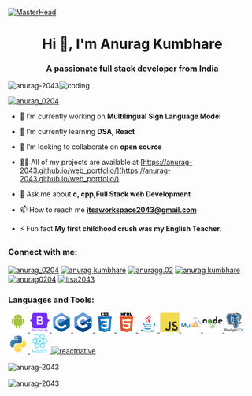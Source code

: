 [![MasterHead](https://mir-s3-cdn-cf.behance.net/project_modules/1400/6c0f9b95746151.5e9ecde69599e.gif)](https://admirable-platypus-1c2899.netlify.app)
<h1 align="center">Hi 👋, I'm Anurag Kumbhare</h1>
<h3 align="center">A passionate full stack developer from India</h3>
<img align="right" alt="coding" width="400" src="https://media.tenor.com/YNqsJbmb_yMAAAAd/coding.gif"

<p align="left"> <img src="https://komarev.com/ghpvc/?username=anurag-2043&label=Profile%20views&color=0e75b6&style=flat" alt="anurag-2043" /> </p>

<p align="left"> <a href="https://twitter.com/anurag_0204" target="blank"><img src="https://img.shields.io/twitter/follow/anurag_0204?logo=twitter&style=for-the-badge" alt="anurag_0204" /></a> </p>

- 🔭 I’m currently working on **Multilingual Sign Language Model**

- 🌱 I’m currently learning **DSA, React**

- 👯 I’m looking to collaborate on **open source**

- 👨‍💻 All of my projects are available at [https://anurag-2043.github.io/web_portfolio/](https://anurag-2043.github.io/web_portfolio/)

- 💬 Ask me about **c, cpp,Full Stack web Development**

- 📫 How to reach me **itsaworkspace2043@gmail.com**

- ⚡ Fun fact **My first childhood crush was my English Teacher.**

<h3 align="left">Connect with me:</h3>
<p align="left">
<a href="https://twitter.com/0204Anurag" target="blank"><img align="center" src="https://raw.githubusercontent.com/rahuldkjain/github-profile-readme-generator/master/src/images/icons/Social/twitter.svg" alt="anurag_0204" height="30" width="40" /></a>
<a href="https://www.linkedin.com/in/anurag-kumbhare-8b7715204/" target="blank"><img align="center" src="https://raw.githubusercontent.com/rahuldkjain/github-profile-readme-generator/master/src/images/icons/Social/linked-in-alt.svg" alt="anurag kumbhare" height="30" width="40" /></a>
<a href="https://instagram.com/anuragg.02" target="blank"><img align="center" src="https://raw.githubusercontent.com/rahuldkjain/github-profile-readme-generator/master/src/images/icons/Social/instagram.svg" alt="anuragg.02" height="30" width="40" /></a>
<a href="https://www.youtube.com/channel/UCK8KlpD-0SSY2Nso0JsGRuQ" target="blank"><img align="center" src="https://raw.githubusercontent.com/rahuldkjain/github-profile-readme-generator/master/src/images/icons/Social/youtube.svg" alt="anurag kumbhare" height="30" width="40" /></a>
<a href="https://www.codechef.com/users/anurag0204" target="blank"><img align="center" src="https://cdn.jsdelivr.net/npm/simple-icons@3.1.0/icons/codechef.svg" alt="anurag0204" height="30" width="40" /></a>
<a href="https://www.hackerrank.com/itsa2043" target="blank"><img align="center" src="https://raw.githubusercontent.com/rahuldkjain/github-profile-readme-generator/master/src/images/icons/Social/hackerrank.svg" alt="itsa2043" height="30" width="40" /></a>
</p>

<h3 align="left">Languages and Tools:</h3>
<p align="left"> <a href="https://developer.android.com" target="_blank" rel="noreferrer"> <img src="https://raw.githubusercontent.com/devicons/devicon/master/icons/android/android-original-wordmark.svg" alt="android" width="40" height="40"/> </a> <a href="https://getbootstrap.com" target="_blank" rel="noreferrer"> <img src="https://raw.githubusercontent.com/devicons/devicon/master/icons/bootstrap/bootstrap-plain-wordmark.svg" alt="bootstrap" width="40" height="40"/> </a> <a href="https://www.cprogramming.com/" target="_blank" rel="noreferrer"> <img src="https://raw.githubusercontent.com/devicons/devicon/master/icons/c/c-original.svg" alt="c" width="40" height="40"/> </a> <a href="https://www.w3schools.com/cpp/" target="_blank" rel="noreferrer"> <img src="https://raw.githubusercontent.com/devicons/devicon/master/icons/cplusplus/cplusplus-original.svg" alt="cplusplus" width="40" height="40"/> </a> <a href="https://www.w3schools.com/css/" target="_blank" rel="noreferrer"> <img src="https://raw.githubusercontent.com/devicons/devicon/master/icons/css3/css3-original-wordmark.svg" alt="css3" width="40" height="40"/> </a> <a href="https://www.w3.org/html/" target="_blank" rel="noreferrer"> <img src="https://raw.githubusercontent.com/devicons/devicon/master/icons/html5/html5-original-wordmark.svg" alt="html5" width="40" height="40"/> </a> <a href="https://www.java.com" target="_blank" rel="noreferrer"> <img src="https://raw.githubusercontent.com/devicons/devicon/master/icons/java/java-original.svg" alt="java" width="40" height="40"/> </a> <a href="https://developer.mozilla.org/en-US/docs/Web/JavaScript" target="_blank" rel="noreferrer"> <img src="https://raw.githubusercontent.com/devicons/devicon/master/icons/javascript/javascript-original.svg" alt="javascript" width="40" height="40"/> </a> <a href="https://www.mysql.com/" target="_blank" rel="noreferrer"> <img src="https://raw.githubusercontent.com/devicons/devicon/master/icons/mysql/mysql-original-wordmark.svg" alt="mysql" width="40" height="40"/> </a> <a href="https://nodejs.org" target="_blank" rel="noreferrer"> <img src="https://raw.githubusercontent.com/devicons/devicon/master/icons/nodejs/nodejs-original-wordmark.svg" alt="nodejs" width="40" height="40"/> </a> <a href="https://www.postgresql.org" target="_blank" rel="noreferrer"> <img src="https://raw.githubusercontent.com/devicons/devicon/master/icons/postgresql/postgresql-original-wordmark.svg" alt="postgresql" width="40" height="40"/> </a> <a href="https://www.python.org" target="_blank" rel="noreferrer"> <img src="https://raw.githubusercontent.com/devicons/devicon/master/icons/python/python-original.svg" alt="python" width="40" height="40"/> </a> <a href="https://reactjs.org/" target="_blank" rel="noreferrer"> <img src="https://raw.githubusercontent.com/devicons/devicon/master/icons/react/react-original-wordmark.svg" alt="react" width="40" height="40"/> </a> <a href="https://reactnative.dev/" target="_blank" rel="noreferrer"> <img src="https://reactnative.dev/img/header_logo.svg" alt="reactnative" width="40" height="40"/> </a> </p>

<p><img align="center" src="https://github-readme-stats.vercel.app/api/top-langs?username=anurag-2043&show_icons=true&locale=en&layout=compact" alt="anurag-2043" /></p>

<p><img align="center" src="https://github-readme-streak-stats.herokuapp.com/?user=anurag-2043&" alt="anurag-2043" /></p>
